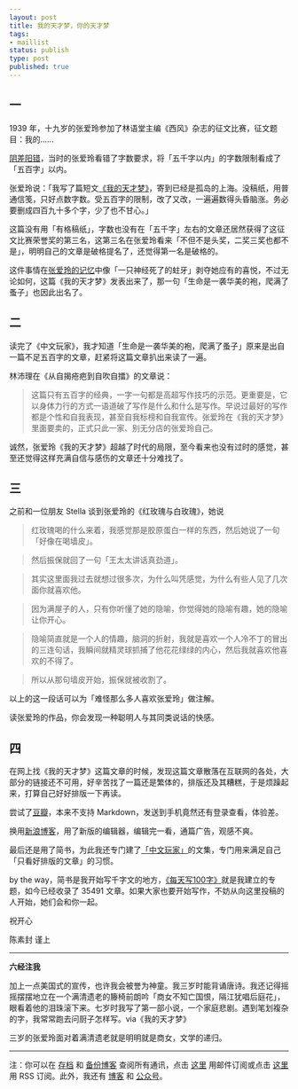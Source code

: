```yaml
--- 
layout: post
title: 我的天才梦，你的天才梦
tags: 
- maillist
status: publish
type: post
published: true
---
```


## 一

1939 年，十九岁的张爱玲参加了林语堂主编《西风》杂志的征文比赛，征文题目：我的……

[阴差阳错](http://reading.caixin.com/113291/113297.html)，当时的张爱玲看错了字数要求，将「五千字以内」的字数限制看成了「五百字」以内。

张爱玲说：「我写了篇短文[《我的天才梦》](http://www.jianshu.com/p/a0f756086ccd)，寄到已经是孤岛的上海。没稿纸，用普通信笺，只好点数字数。受五百字的限制，改了又改，一遍遍数得头昏脑涨。务必要删成四百九十多个字，少了也不甘心。」

这篇没有用「有格稿纸」，字数也没有在「五千字」左右的文章还居然获得了这征文比赛荣誉奖的第三名，这第三名在张爱玲看来「不但不是头奖，二奖三奖也都不是」，明明自己的文章是破格提名了，还觉得第一名是破格的。

这件事情在[张爱玲的记忆](http://www.jianshu.com/p/d1bbf5c59b27)中像「一只神经死了的蛀牙」剥夺她应有的喜悦，不过无论如何，这篇《我的天才梦》发表出来了，那一句「生命是一袭华美的袍，爬满了蚤子」也因此出名了。

## 二

读完了《中文玩家》，我才知道「生命是一袭华美的袍，爬满了蚤子」原来是出自一篇不足五百字的文章，赶紧将这篇文章扒出来读了一遍。

林沛理在《从自揭疮疤到自吹自擂》的文章说：

>这篇只有五百字的经典，一字一句都是高超写作技巧的示范。更重要是，它以身体力行的方式一语道破了写作是什么和什么是写作。早说过最好的写作都是个性和自我表现，甚至自我标榜和自我宣传。张爱玲在《我的天才梦》里面要卖的，正式只此一家、别无分店的张爱玲自己。

诚然，张爱玲《我的天才梦》超越了时代的局限，至今看来也没有过时的感觉，甚至还觉得这样充满自信与感伤的文章还十分难找了。


## 三

之前和一位朋友 Stella 谈到张爱玲的《红玫瑰与白玫瑰》，她说


>红玫瑰喝的什么来着，我感觉那是胶原蛋白一样的东西，然后她说了一句「好像在喝墙皮」。

>然后振保就回了一句「王太太讲话真劲道」。

>其实这里面我过去就想过很多次，为什么叫凭感觉，为什么有些人见了几次面你就喜欢他。

>因为满屋子的人，只有你听懂了她的隐喻，你觉得她的隐喻有趣，她的隐喻让你开心。

>隐喻简直就是一个人的情趣，脑洞的折射，我就是喜欢一个人冷不丁的冒出的三连句话，我瞬间就精灵球抓捕了他花花绿绿的内心，然后我就喜欢他喜欢的不得了。

>所以从那句墙皮开始，振保就被收割了。

以上的这一段话可以为「难怪那么多人喜欢张爱玲」做注解。

读张爱玲的作品，你会发现一种聪明人与其同类说话的快感。



## 四

在网上找《我的天才梦》这篇文章的时候，发现这篇文章散落在互联网的各处，大部分的链接还不可用，好辛苦找了一篇还是繁体的，排版还及其糟糕，于是烦躁起来，打算自己好好排版一下再读。

尝试了[豆瓣](http://www.douban.com/note/542061538/)，本来不支持 Markdown，发送到手机竟然还有登录查看，体验差。

换用[新浪博客](http://blog.sina.com.cn/s/blog_617ccc0c0102vzxa.html)，用了新版的编辑器，编辑完一看，通篇广告，观感不爽。

最后还是用了简书，为此我还专门建了[「中文玩家」](http://www.jianshu.com/notebooks/3417690/latest)的文集，专门用来满足自己「只看好排版的文章」的习惯。

by the way，简书是我开始写千字文的地方，[《每天写100字》](http://www.jianshu.com/collection/723de9bac3cd)就是我建立的专题，如今已经收录了 35491 文章。如果大家也要开始写作，不妨从向这里投稿的人开始，她们会和你一起。


祝开心

陈素封 谨上

----

**六经注我**

加上一点美国式的宣传，也许我会被誉为神童。我三岁时能背诵唐诗。我还记得摇摇摆摆地立在一个满清遗老的籐椅前朗吟「商女不知亡国恨，隔江犹唱后庭花」，眼看着他的泪珠滚下来。七岁时我写了第一部小说，一个家庭悲剧。遇到笔划複杂的字，我常常跑去问厨子怎样写。via《我的天才梦》

三岁的张爱玲面对着满清遗老就是明明就是商女，文学的递归。


----

注：你可以在 [存档](http://tinyletter.com/cnfeat/archive) 和 [备份博客](mesule.com) 查阅所有通讯，点击 [这里](http://tinyletter.com/cnfeat) 用邮件订阅或点击  [这里](http://mesule.com/feed/) 用 RSS 订阅。此外，我还有 [博客](cnfeat.com) 和 [公众号](http://t.cn/RGaif2N)。

